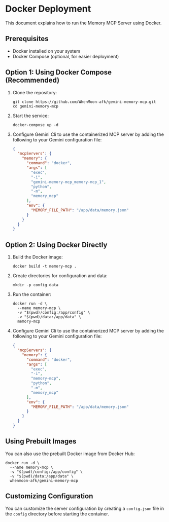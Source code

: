 # Docker Deployment

This document explains how to run the Memory MCP Server using Docker.

## Prerequisites

- Docker installed on your system
- Docker Compose (optional, for easier deployment)

## Option 1: Using Docker Compose (Recommended)

1. Clone the repository:
   ```
   git clone https://github.com/WhenMoon-afk/gemini-memory-mcp.git
   cd gemini-memory-mcp
   ```

2. Start the service:
   ```
   docker-compose up -d
   ```

3. Configure Gemini Cli to use the containerized MCP server by adding the following to your Gemini configuration file:
   ```json
   {
     "mcpServers": {
       "memory": {
         "command": "docker",
         "args": [
           "exec",
           "-i",
           "gemini-memory-mcp_memory-mcp_1",
           "python",
           "-m", 
           "memory_mcp"
         ],
         "env": {
           "MEMORY_FILE_PATH": "/app/data/memory.json"
         }
       }
     }
   }
   ```

## Option 2: Using Docker Directly

1. Build the Docker image:
   ```
   docker build -t memory-mcp .
   ```

2. Create directories for configuration and data:
   ```
   mkdir -p config data
   ```

3. Run the container:
   ```
   docker run -d \
     --name memory-mcp \
     -v "$(pwd)/config:/app/config" \
     -v "$(pwd)/data:/app/data" \
     memory-mcp
   ```

4. Configure Gemini Cli to use the containerized MCP server by adding the following to your Gemini configuration file:
   ```json
   {
     "mcpServers": {
       "memory": {
         "command": "docker",
         "args": [
           "exec",
           "-i",
           "memory-mcp",
           "python",
           "-m", 
           "memory_mcp"
         ],
         "env": {
           "MEMORY_FILE_PATH": "/app/data/memory.json"
         }
       }
     }
   }
   ```

## Using Prebuilt Images

You can also use the prebuilt Docker image from Docker Hub:

```
docker run -d \
  --name memory-mcp \
  -v "$(pwd)/config:/app/config" \
  -v "$(pwd)/data:/app/data" \
  whenmoon-afk/gemini-memory-mcp
```

## Customizing Configuration

You can customize the server configuration by creating a `config.json` file in the `config` directory before starting the container.